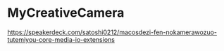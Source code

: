 # MyCreativeCamera

https://speakerdeck.com/satoshi0212/macosdezi-fen-nokamerawozuo-tutemiyou-core-media-io-extensions

